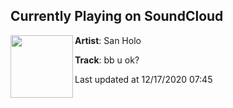 ## Currently Playing on SoundCloud

[<img align="left" width="100" src="https://i1.sndcdn.com/artworks-ifLpvTXldm28-0-t50x50.png">](https://soundcloud.com/sanholobeats/bb-u-ok?in=bitbird/sets/san-holo-bb-u-ok)

**Artist**: San Holo 

**Track**: bb u ok?

Last updated at 12/17/2020 07:45
